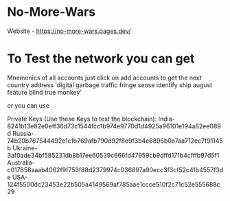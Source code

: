 # No-More-Wars

Website - https://no-more-wars.pages.dev/

# To Test the network you can get 
Mnemonics of all accounts just click on add accounts to get the next country address 
'digital garbage traffic fringe sense identify ship august feature blind true monkey'

or you can use

Private Keys (Use these Keys to test the blockchain):
India- 8241b13e82e0eff36d73c1544fcc1b974e9770d1d4925a96101e194a62ee089d
Russia- 74b20b767544492e1c1b769afb790d92f8e9f3b4e6896b0a7aa712ec7f91145b
Ukraine-3af0ade34bf585231db8b17ee60539c666fd47959cb9dffd171b4cfffb97d5f1
Australia-c017858aaab4062f9f753f88d2379974c036897a90ecc3f3cf52c4fb4557f3de
USA-124f5500dc23453e22b505a4149569af785aae1ccce510f2c71c52e555688c29

